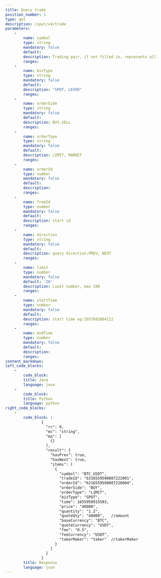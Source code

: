 ```yaml
---
title: Query trade
position_number: 1
type: get
description: /spot/v4/trade
parameters:
    -
        name: symbol
        type: string
        mandatory: false
        default:
        description: Trading pair, if not filled in, represents all
        ranges:
    -
        name: bizType
        type: string
        mandatory: false
        default:
        description: "SPOT, LEVER"
        ranges:
    -
        name: orderSide
        type: string
        mandatory: false
        default:
        description: BUY,SELL
        ranges:
    -
        name: orderType
        type: string
        mandatory: false
        default:
        description: LIMIT, MARKET
        ranges:
    -
        name: orderId
        type: number
        mandatory: false
        default:
        description: 
        ranges:
    -
        name: fromId
        type: number
        mandatory: false
        default:
        description: start id
        ranges:
    -
        name: direction
        type: string
        mandatory: false
        default:
        description: query direction:PREV, NEXT
        ranges:
    -
        name: limit
        type: number
        mandatory: false
        default: '20'
        description: Limit number, max 100
        ranges:
    -
        name: startTime
        type: number
        mandatory: false
        default:
        description: start time eg:1657682804112
        ranges:
    -
        name: endTime
        type: number
        mandatory: false
        default:
        description: 
        ranges:
content_markdown:
left_code_blocks:
    -
        code_block:
        title: Java
        language: java
    -
        code_block:
        title: Python
        language: python
right_code_blocks:
    -
        code_block: |-
                {
                  "rc": 0,
                  "mc": "string",
                  "ma": [
                    {}
                  ],
                  "result": {
                    "hasPrev": true,
                    "hasNext": true,
                    "items": [
                      {
                        "symbol": "BTC_USDT",  
                        "tradeId": "6316559590087222001",  
                        "orderId": "6216559590087220004",  
                        "orderSide": "BUY",    
                        "orderType": "LIMIT",  
                        "bizType": "SPOT",    
                        "time": 1655958915583,  
                        "price": "40000",     
                        "quantity": "1.2",    
                        "quoteQty": "48000",   //amount
                        "baseCurrency": "BTC",  
                        "quoteCurrency": "USDT",  
                        "fee": "0.5",   
                        "feeCurrency": "USDT", 
                        "takerMaker": "taker"  //takerMaker
                      }
                    ]
                  }
                }
        title: Response
        language: json
---
```


